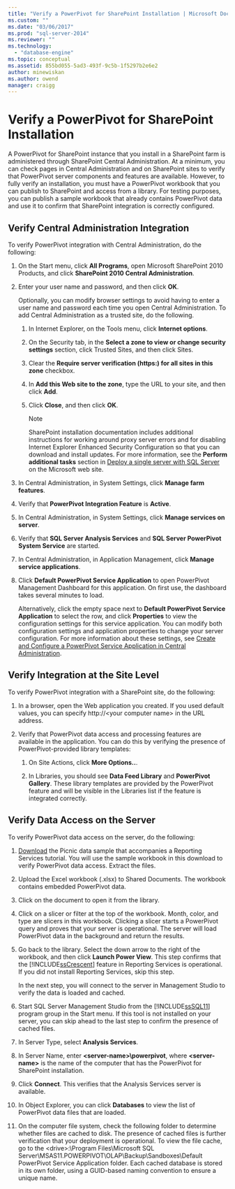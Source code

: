 ```yaml
---
title: "Verify a PowerPivot for SharePoint Installation | Microsoft Docs"
ms.custom: ""
ms.date: "03/06/2017"
ms.prod: "sql-server-2014"
ms.reviewer: ""
ms.technology: 
  - "database-engine"
ms.topic: conceptual
ms.assetid: 855bd055-5ad3-493f-9c5b-1f5297b2e6e2
author: minewiskan
ms.author: owend
manager: craigg
---
```

# Verify a PowerPivot for SharePoint Installation
  A PowerPivot for SharePoint instance that you install in a SharePoint farm is administered through SharePoint Central Administration. At a minimum, you can check pages in Central Administration and on SharePoint sites to verify that PowerPivot server components and features are available. However, to fully verify an installation, you must have a PowerPivot workbook that you can publish to SharePoint and access from a library. For testing purposes, you can publish a sample workbook that already contains PowerPivot data and use it to confirm that SharePoint integration is correctly configured.  
  
##  <a name="verifyinstall"></a> Verify Central Administration Integration  
 To verify PowerPivot integration with Central Administration, do the following:  
  
1.  On the Start menu, click **All Programs**, open Microsoft SharePoint 2010 Products, and click **SharePoint 2010 Central Administration**.  
  
2.  Enter your user name and password, and then click **OK**.  
  
     Optionally, you can modify browser settings to avoid having to enter a user name and password each time you open Central Administration. To add Central Administration as a trusted site, do the following.  
  
    1.  In Internet Explorer, on the Tools menu, click **Internet options**.  
  
    2.  On the Security tab, in the **Select a zone to view or change security settings** section, click Trusted Sites, and then click Sites.  
  
    3.  Clear the **Require server verification (https:) for all sites in this zone** checkbox.  
  
    4.  In **Add this Web site to the zone**, type the URL to your site, and then click **Add**.  
  
    5.  Click **Close**, and then click **OK**.  
  
        > [!NOTE]  
        >  SharePoint installation documentation includes additional instructions for working around proxy server errors and for disabling Internet Explorer Enhanced Security Configuration so that you can download and install updates. For more information, see the **Perform additional tasks** section in [Deploy a single server with SQL Server](https://go.microsoft.com/fwlink/?LinkId=177754) on the Microsoft web site.  
  
3.  In Central Administration, in System Settings, click **Manage farm features**.  
  
4.  Verify that **PowerPivot Integration Feature** is **Active**.  
  
5.  In Central Administration, in System Settings, click **Manage services on server**.  
  
6.  Verify that **SQL Server Analysis Services** and **SQL Server PowerPivot System Service** are started.  
  
7.  In Central Administration, in Application Management, click **Manage service applications**.  
  
8.  Click **Default PowerPivot Service Application** to open PowerPivot Management Dashboard for this application. On first use, the dashboard takes several minutes to load.  
  
     Alternatively, click the empty space next to **Default PowerPivot Service Application** to select the row, and click **Properties** to view the configuration settings for this service application. You can modify both configuration settings and application properties to change your server configuration. For more information about these settings, see [Create and Configure a PowerPivot Service Application in Central Administration](../../power-pivot-sharepoint/create-and-configure-power-pivot-service-application-in-ca.md).  
  
## Verify Integration at the Site Level  
 To verify PowerPivot integration with a SharePoint site, do the following:  
  
1.  In a browser, open the Web application you created. If you used default values, you can specify http://\<your computer name> in the URL address.  
  
2.  Verify that PowerPivot data access and processing features are available in the application. You can do this by verifying the presence of PowerPivot-provided library templates:  
  
    1.  On Site Actions, click **More Options..**.  
  
    2.  In Libraries, you should see **Data Feed Library** and **PowerPivot Gallery**. These library templates are provided by the PowerPivot feature and will be visible in the Libraries list if the feature is integrated correctly.  
  
## Verify Data Access on the Server  
 To verify PowerPivot data access on the server, do the following:  
  
1.  [Download](https://go.microsoft.com/fwlink/?LinkID=219108) the Picnic data sample that accompanies a Reporting Services tutorial. You will use the sample workbook in this download to verify PowerPivot data access. Extract the files.  
  
2.  Upload the Excel workbook (.xlsx) to Shared Documents. The workbook contains embedded PowerPivot data.  
  
3.  Click on the document to open it from the library.  
  
4.  Click on a slicer or filter at the top of the workbook. Month, color, and type are slicers in this workbook. Clicking a slicer starts a PowerPivot query and proves that your server is operational. The server will load PowerPivot data in the background and return the results.  
  
5.  Go back to the library. Select the down arrow to the right of the workbook, and then click **Launch Power View**. This step confirms that the [!INCLUDE[ssCrescent](../../../includes/sscrescent-md.md)] feature in Reporting Services is operational. If you did not install Reporting Services, skip this step.  
  
     In the next step, you will connect to the server in Management Studio to verify the data is loaded and cached.  
  
6.  Start SQL Server Management Studio from the [!INCLUDE[ssSQL11](../../../includes/sssql11-md.md)] program group in the Start menu. If this tool is not installed on your server, you can skip ahead to the last step to confirm the presence of cached files.  
  
7.  In Server Type, select **Analysis Services**.  
  
8.  In Server Name, enter **\<server-name>\powerpivot**, where **\<server-name>** is the name of the computer that has the PowerPivot for SharePoint installation.  
  
9. Click **Connect**. This verifies that the Analysis Services server is available.  
  
10. In Object Explorer, you can click **Databases** to view the list of PowerPivot data files that are loaded.  
  
11. On the computer file system, check the following folder to determine whether files are cached to disk. The presence of cached files is further verification that your deployment is operational. To view the file cache, go to the \<drive>:\Program Files\Microsoft SQL Server\MSAS11.POWERPIVOT\OLAP\Backup\Sandboxes\Default PowerPivot Service Application folder. Each cached database is stored in its own folder, using a GUID-based naming convention to ensure a unique name.  
  
  
